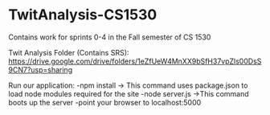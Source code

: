# TwitAnalysis-CS1530
Contains work for sprints 0-4 in the Fall semester of CS 1530

Twit Analysis Folder (Contains SRS): https://drive.google.com/drive/folders/1eZfUeW4MnXX9bSfH37vpZls00DsS9CN7?usp=sharing

Run our application:
-npm install -> This command uses package.json to load node modules required for the site
-node server.js ->This command boots up the server
-point your browser to localhost:5000
